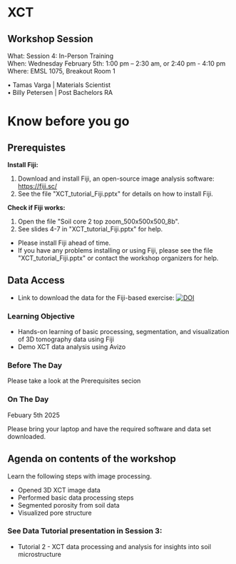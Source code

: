 # XCT

## Workshop Session
What: Session 4: In-Person Training   <br>
When: Wednesday February 5th: 1:00 pm – 2:30 am, or  2:40 pm - 4:10 pm <br>
Where:  EMSL 1075, Breakout Room 1

•	Tamas Varga | Materials Scientist  <br>
•	Billy Petersen | Post Bachelors RA   <br>


# Know before you go

## Prerequistes

**Install Fiji:**

1. Download and install Fiji, an open-source image analysis software: https://fiji.sc/
2. See the file "XCT_tutorial_Fiji.pptx" for details on how to install Fiji.

**Check if Fiji works:**

1. Open the file "Soil core 2 top zoom_500x500x500_8b".
2. See slides 4-7 in "XCT_tutorial_Fiji.pptx" for help.

* Please install Fiji ahead of time.
* If you have any problems installing or using Fiji, please see the file "XCT_tutorial_Fiji.pptx" or contact the workshop organizers for help.
 
## Data Access
* Link to download the data for the Fiji-based exercise: [![DOI](https://zenodo.org/badge/DOI/10.5281/zenodo.8377888.svg)](https://doi.org/10.5281/zenodo.8377888)

### Learning Objective

* Hands-on learning of basic processing, segmentation, and visualization of 3D tomography data using Fiji
* Demo XCT data analysis using Avizo

### Before The Day

Please take a look at the Prerequisites secion

### On The Day

Febuary 5th 2025

Please bring your laptop and have the required software and data set downloaded. 

## Agenda on contents of the workshop

Learn the following steps with image processing. 
* Opened 3D XCT image data
* Performed basic data processing steps
* Segmented porosity from soil data
* Visualized pore structure

### See Data Tutorial presentation in Session 3: 

* Tutorial 2 - XCT data processing and analysis for insights into soil microstructure


